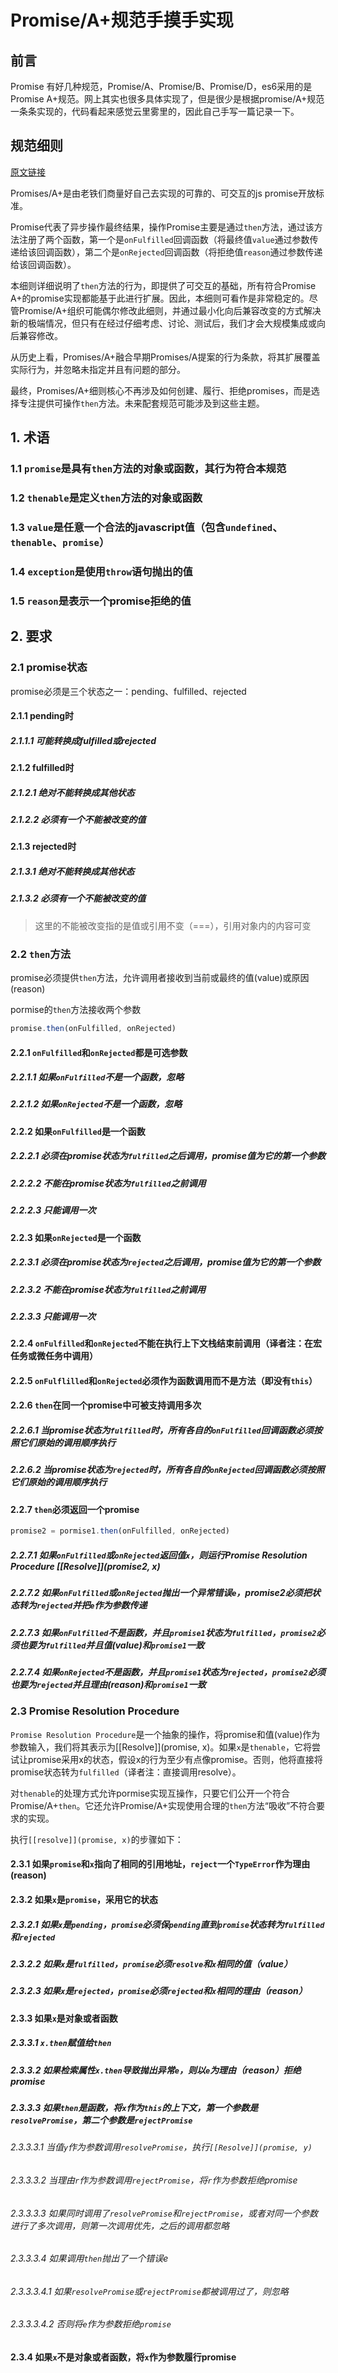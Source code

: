 # Promise/A+规范手摸手实现

## 前言
Promise 有好几种规范，Promise/A、Promise/B、Promise/D，es6采用的是Promise A+规范。网上其实也很多具体实现了，但是很少是根据promise/A+规范一条条实现的，代码看起来感觉云里雾里的，因此自己手写一篇记录一下。

## 规范细则

[原文链接](https://promisesaplus.com/)

Promises/A+是由老铁们商量好自己去实现的可靠的、可交互的js promise开放标准。

Promise代表了异步操作最终结果，操作Promise主要是通过`then`方法，通过该方法注册了两个函数，第一个是`onFulfilled`回调函数（将最终值`value`通过参数传递给该回调函数），第二个是`onRejected`回调函数（将拒绝值`reason`通过参数传递给该回调函数）。

本细则详细说明了`then`方法的行为，即提供了可交互的基础，所有符合Promise A+的promise实现都能基于此进行扩展。因此，本细则可看作是非常稳定的。尽管Promise/A+组织可能偶尔修改此细则，并通过最小化向后兼容改变的方式解决新的极端情况，但只有在经过仔细考虑、讨论、测试后，我们才会大规模集成或向后兼容修改。

从历史上看，Promises/A+融合早期Promises/A提案的行为条款，将其扩展覆盖实际行为，并忽略未指定并且有问题的部分。

最终，Promises/A+细则核心不再涉及如何创建、履行、拒绝promises，而是选择专注提供可操作`then`方法。未来配套规范可能涉及到这些主题。

## 1. 术语

### 1.1 `promise`是具有`then`方法的对象或函数，其行为符合本规范
### 1.2 `thenable`是定义`then`方法的对象或函数
### 1.3 `value`是任意一个合法的javascript值（包含`undefined`、`thenable`、`promise`）
### 1.4 `exception`是使用`throw`语句抛出的值
### 1.5 `reason`是表示一个promise拒绝的值

## 2. 要求

### 2.1 promise状态

promise必须是三个状态之一：pending、fulfilled、rejected

#### 2.1.1 pending时
##### 2.1.1.1 可能转换成fulfilled或rejected

#### 2.1.2 fulfilled时
##### 2.1.2.1 绝对不能转换成其他状态
##### 2.1.2.2 必须有一个不能被改变的值

#### 2.1.3 rejected时
##### 2.1.3.1 绝对不能转换成其他状态
##### 2.1.3.2 必须有一个不能被改变的值

> 这里的不能被改变指的是值或引用不变（===），引用对象内的内容可变

### 2.2 `then`方法
promise必须提供`then`方法，允许调用者接收到当前或最终的值(value)或原因(reason)

pormise的`then`方法接收两个参数
```js
promise.then(onFulfilled, onRejected)
```

#### 2.2.1 `onFulfilled`和`onRejected`都是可选参数
##### 2.2.1.1 如果`onFulfilled`不是一个函数，忽略
##### 2.2.1.2 如果`onRejected`不是一个函数，忽略

#### 2.2.2 如果`onFulfilled`是一个函数
##### 2.2.2.1 必须在promise状态为`fulfilled`之后调用，promise值为它的第一个参数
##### 2.2.2.2 不能在promise状态为`fulfilled`之前调用
##### 2.2.2.3 只能调用一次

#### 2.2.3 如果`onRejected`是一个函数
##### 2.2.3.1 必须在promise状态为`rejected`之后调用，promise值为它的第一个参数
##### 2.2.3.2 不能在promise状态为`fulfilled`之前调用
##### 2.2.3.3 只能调用一次

#### 2.2.4 `onFulfilled`和`onRejected`不能在执行上下文栈结束前调用（译者注：在宏任务或微任务中调用）

#### 2.2.5 `onFulflilled`和`onRejected`必须作为函数调用而不是方法（即没有`this`）

#### 2.2.6 `then`在同一个promise中可被支持调用多次
##### 2.2.6.1 当promise状态为`fulfilled`时，所有各自的`onFulfilled`回调函数必须按照它们原始的调用顺序执行
##### 2.2.6.2 当promise状态为`rejected`时，所有各自的`onRejected`回调函数必须按照它们原始的调用顺序执行

#### 2.2.7 `then`必须返回一个promise
```js
promise2 = pormise1.then(onFulfilled, onRejected)
```
##### 2.2.7.1 如果`onFulfilled`或`onRejected`返回值`x`，则运行Promise Resolution Procedure [[Resolve]](promise2, x)
##### 2.2.7.2 如果`onFulfilled`或`onRejected`抛出一个异常错误`e`，promise2必须把状态转为`rejected`并把`e`作为参数传递
##### 2.2.7.3 如果`onFulfilled`不是函数，并且`promise1`状态为`fulfilled`，`promise2`必须也要为`fulfilled`并且值(value)和`promise1`一致
##### 2.2.7.4 如果`onRejected`不是函数，并且`promise1`状态为`rejected`，`promise2`必须也要为`rejected`并且理由(reason)和`promise1`一致

### 2.3 Promise Resolution Procedure

`Promise Resolution Procedure`是一个抽象的操作，将promise和值(value)作为参数输入，我们将其表示为[[Resolve]](promise, x)。如果`x`是`thenable`，它将尝试让promise采用x的状态，假设x的行为至少有点像promise。否则，他将直接将promise状态转为`fulfilled`（译者注：直接调用resolve）。

对`thenable`的处理方式允许pormise实现互操作，只要它们公开一个符合Promise/A+`then`。它还允许Promise/A+实现使用合理的`then`方法“吸收”不符合要求的实现。

执行`[[resolve]](promise, x)`的步骤如下：

#### 2.3.1 如果`promise`和`x`指向了相同的引用地址，`reject`一个`TypeError`作为理由(reason)
#### 2.3.2 如果`x`是`promise`，采用它的状态
##### 2.3.2.1 如果`x`是`pending`，`promise`必须保`pending`直到`promise`状态转为`fulfilled`和`rejected`
##### 2.3.2.2 如果`x`是`fulfilled`，`promise`必须`resolve`和`x`相同的值（value）
##### 2.3.2.3 如果`x`是`rejected`，`promise`必须`rejected`和`x`相同的理由（reason）

#### 2.3.3 如果`x`是对象或者函数
##### 2.3.3.1 `x.then`赋值给`then`
##### 2.3.3.2 如果检索属性`x.then`导致抛出异常`e`，则以`e`为理由（reason）拒绝promise
##### 2.3.3.3 如果`then`是函数，将`x`作为`this`的上下文，第一个参数是`resolvePromise`，第二个参数是`rejectPromise`
###### 2.3.3.3.1 当值`y`作为参数调用`resolvePromise`，执行`[[Resolve]](promise, y)`
###### 2.3.3.3.2 当理由`r`作为参数调用`rejectPromise`，将`r`作为参数拒绝promise
###### 2.3.3.3.3 如果同时调用了`resolvePromise`和`rejectPromise`，或者对同一个参数进行了多次调用，则第一次调用优先，之后的调用都忽略
###### 2.3.3.3.4 如果调用`then`抛出了一个错误e
###### 2.3.3.3.4.1 如果`resolvePromise`或`rejectPromise`都被调用过了，则忽略
###### 2.3.3.3.4.2 否则将`e`作为参数拒绝`promise`

#### 2.3.4 如果`x`不是对象或者函数，将`x`作为参数履行promise